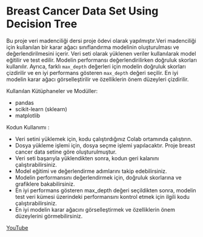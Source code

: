 # Breast Cancer Data Set Using Decision Tree

Bu proje veri madenciliği dersi proje ödevi olarak yapılmıştır.Veri madenciliği için kullanılan bir karar ağacı sınıflandırma modelinin oluşturulması ve değerlendirilmesini içerir. Veri seti olarak yüklenen veriler kullanılarak model eğitilir ve test edilir. Modelin performansı değerlendirilirken doğruluk skorları kullanılır. Ayrıca, farklı `max_depth` değerleri için modelin doğruluk skorları çizdirilir ve en iyi performans gösteren `max_depth` değeri seçilir. En iyi modelin karar ağacı görselleştirilir ve özelliklerin önem düzeyleri çizdirilir.

Kullanılan Kütüphaneler ve Modüller:
- pandas
- scikit-learn (sklearn)
- matplotlib

Kodun Kullanımı : 
- Veri setini yüklemek için, kodu çalıştırdığınız Colab ortamında çalıştırın.
- Dosya yükleme işlemi için, dosya seçme işlemi yapılacaktır. Proje breast cancer data setine göre oluşturulmuştur.
- Veri seti başarıyla yüklendikten sonra, kodun geri kalanını çalıştırabilirsiniz.
- Model eğitimi ve değerlendirme adımlarını takip edebilirsiniz.
- Modelin performansını değerlendirmek için, doğruluk skorlarına ve grafiklere bakabilirsiniz.
- En iyi performans gösteren max_depth değeri seçildikten sonra, modelin test veri kümesi üzerindeki performansını kontrol etmek için ilgili kodu çalıştırabilirsiniz.
- En iyi modelin karar ağacını görselleştirmek ve özelliklerin önem düzeylerini görmebilirsiniz.

[YouTube](https://youtu.be/q3vgDjHk0qM)
